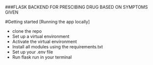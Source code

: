 ###FLASK BACKEND FOR PRESCIBING DRUG BASED ON SYMPTOMS GIVEN

#Getting started [Running the app locally]

- clone the repo
- Set up a virtual environment
- Activate the virtual environment
- Install all modules using the requirements.txt
- Set up your .env file
- Run flask run in your terminal
